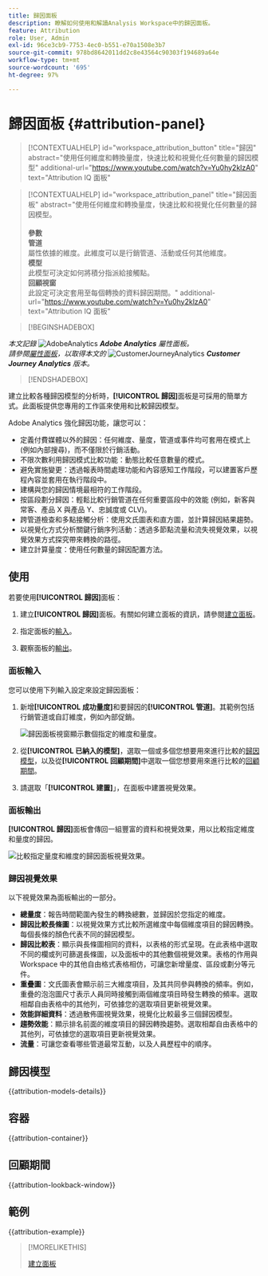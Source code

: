 ```yaml
---
title: 歸因面板
description: 瞭解如何使用和解讀Analysis Workspace中的歸因面板。
feature: Attribution
role: User, Admin
exl-id: 96ce3cb9-7753-4ec0-b551-e70a1508e3b7
source-git-commit: 978bd8642011dd2c8e43564c90303f194689a64e
workflow-type: tm+mt
source-wordcount: '695'
ht-degree: 97%

---
```


# 歸因面板 {#attribution-panel}

<!-- markdownlint-disable MD034 -->

>[!CONTEXTUALHELP]
>id="workspace_attribution_button"
>title="歸因"
>abstract="使用任何維度和轉換量度，快速比較和視覺化任何數量的歸因模型"
>additional-url="https://www.youtube.com/watch?v=Yu0hy2klzA0" text="Attribution IQ 面板"

>[!CONTEXTUALHELP]
>id="workspace_attribution_panel"
>title="歸因面板"
>abstract="使用任何維度和轉換量度，快速比較和視覺化任何數量的歸因模型。<br/><br/>**參數&#x200B;**<br/>**管道**<br/>&#x200B;屬性依據的維度。此維度可以是行銷管道、活動或任何其他維度。<br/>**模型**<br/>&#x200B;此模型可決定如何將積分指派給接觸點。<br/>**回顧視窗**<br/>&#x200B;此設定可決定套用至每個轉換的資料歸因期間。"
>additional-url="https://www.youtube.com/watch?v=Yu0hy2klzA0" text="Attribution IQ 面板"

<!-- markdownlint-enable MD034 -->

>[!BEGINSHADEBOX]

_本文記錄_ ![AdobeAnalytics](/help/assets/icons/AdobeAnalytics.svg) _&#x200B;**Adobe Analytics** 屬性面板。_<br/>_請參閱[屬性面板](https://experienceleague.adobe.com/zh-hant/docs/analytics-platform/using/cja-workspace/panels/attribution)，以取得本文的_ ![CustomerJourneyAnalytics](/help/assets/icons/CustomerJourneyAnalytics.svg) _&#x200B;**Customer Journey Analytics** 版本。_

>[!ENDSHADEBOX]

建立比較各種歸因模型的分析時，**[!UICONTROL 歸因]**&#x200B;面板是可採用的簡單方式。此面板提供您專用的工作區來使用和比較歸因模型。

Adobe Analytics 強化歸因功能，讓您可以：

* 定義付費媒體以外的歸因：任何維度、量度，管道或事件均可套用在模式上 (例如內部搜尋)，而不僅限於行銷活動。
* 不限次數利用歸因模式比較功能：動態比較任意數量的模式。
* 避免實施變更：透過報表時間處理功能和內容感知工作階段，可以建置客戶歷程內容並套用在執行階段中。
* 建構與您的歸因情境最相符的工作階段。
* 按區段劃分歸因：輕鬆比較行銷管道在任何重要區段中的效能 (例如，新客與常客、產品 X 與產品 Y、忠誠度或 CLV)。
* 跨管道檢查和多點接觸分析：使用文氏圖表和直方圖，並計算歸因結果趨勢。
* 以視覺化方式分析關鍵行銷序列活動：透過多節點流量和流失視覺效果，以視覺效果方式探究帶來轉換的路徑。
* 建立計算量度：使用任何數量的歸因配置方法。

## 使用

若要使用&#x200B;**[!UICONTROL 歸因]**&#x200B;面板：

1. 建立&#x200B;**[!UICONTROL 歸因]**&#x200B;面板。有關如何建立面板的資訊，請參閱[建立面板](panels.md#create-a-panel)。

1. 指定面板的[輸入](#panel-input)。

1. 觀察面板的[輸出](#panel-output)。

### 面板輸入

您可以使用下列輸入設定來設定歸因面板：

1. 新增&#x200B;**[!UICONTROL 成功量度]**&#x200B;和要歸因的&#x200B;**[!UICONTROL 管道]**。其範例包括行銷管道或自訂維度，例如內部促銷。

   ![歸因面板視窗顯示數個指定的維度和量度。](assets/attribution-panel.png)

1. 從&#x200B;**[!UICONTROL 已納入的模型]**，選取一個或多個您想要用來進行比較的[歸因模型](#attribution-models)，以及從&#x200B;**[!UICONTROL 回顧期間]**&#x200B;中選取一個您想要用來進行比較的[回顧期間](#lookback-window)。

1. 請選取「**[!UICONTROL 建置]**」，在面板中建置視覺效果。

### 面板輸出

**[!UICONTROL 歸因]**&#x200B;面板會傳回一組豐富的資料和視覺效果，用以比較指定維度和量度的歸因。

![比較指定量度和維度的歸因面板視覺效果。](assets/attr_panel_vizs.png)

### 歸因視覺效果

以下視覺效果為面板輸出的一部分。

* **總量度**：報告時間範圍內發生的轉換總數，並歸因於您指定的維度。
* **歸因比較長條圖**：以視覺效果方式比較所選維度中每個維度項目的歸因轉換。每個長條的顏色代表不同的歸因模型。
* **歸因比較表**：顯示與長條圖相同的資料，以表格的形式呈現。在此表格中選取不同的欄或列可篩選長條圖，以及面板中的其他數個視覺效果。表格的作用與 Workspace 中的其他自由格式表格相仿，可讓您新增量度、區段或劃分等元件。
* **重疊圖**：文氏圖表會顯示前三大維度項目，及其共同參與轉換的頻率。例如，重疊的泡泡圖尺寸表示人員同時接觸到兩個維度項目時發生轉換的頻率。選取相鄰自由表格中的其他列，可依據您的選取項目更新視覺效果。
* **效能詳細資料**：透過散佈圖視覺效果，視覺化比較最多三個歸因模型。
* **趨勢效能**：顯示排名前面的維度項目的歸因轉換趨勢。選取相鄰自由表格中的其他列，可依據您的選取項目更新視覺效果。
* **流量**：可讓您查看哪些管道最常互動，以及人員歷程中的順序。

## 歸因模型

{{attribution-models-details}}

## 容器

{{attribution-container}}

## 回顧期間

{{attribution-lookback-window}}

## 範例

{{attribution-example}}

>[!MORELIKETHIS]
>
> [建立面板](/help/analyze/analysis-workspace/c-panels/panels.md#create-a-panel)
>

<!--
# Attribution panel

The [!UICONTROL Attribution] panel is an easy way to build an analysis comparing various attribution models. It is a feature in [Attribution](/help/analyze/analysis-workspace/attribution/overview.md) that gives you a dedicated workspace to use and compare attribution models.

>[!VIDEO](https://video.tv.adobe.com/v/23139/?quality=12)

## Create an attribution panel

1. Click the panel icon on the left.
1. Drag the [!UICONTROL Attribution] panel into your Analysis Workspace Project.

   ![New attribution panel](assets/Attribution_Panel_1.png)

1. Add a metric that you want to attribute and add any dimension to attribute against. Examples include Marketing Channels or custom dimensions, such as internal promotions.

   ![Select dimension and metric](assets/attribution_panel2.png)

1. Select the [attribution models and lookback window](../attribution/models.md) you want to compare.

1. The Attribution panel returns a rich set of data and visualizations that compare attribution for the selected dimension and metric.

   ![Attribution visualizations](assets/attr_panel_vizs.png)

## Attribution visualizations

* **Total metric**: The total number of conversions that occurred over the reporting time window. These are the conversions that are attributed across the dimension that you selected.
* **Attribution Comparison Bar**: Visually compares the attributed conversions across each of the dimension items from your selected dimension. Each bar color represents a distinct attribution model.
* **Attribution Comparison Table**: Shows the same data as the bar chart, represented as a table. Selecting different columns or rows in this table filters the bar chart as well as several of the other visualizations in the panel. This table acts similar to any other Freeform Table in Workspace - allowing you to add components such as metrics, segments, or breakdowns.
* **Overlap Diagram**: A Venn Diagram showing the top three dimension items and how often they participate jointly in a conversion. For example, the size of the bubble overlap indicates how often conversions occurred when a visitor was exposed to both dimension items. Selecting other rows in the adjacent Freeform table updates the visualization to reflect your selection.
* **Performance Detail**: Lets you to compare up to three attribution models visually using a scatter plot.
* **Trended Performance**: By default, shows the conversion performance trend by attribution model for the first dimension listed in the adjacent Freeform table. You can select different dimension rows in the Freeform table to show the trend for the selected dimensions (such as Total Revenue for each attribution model for Social Campaigns and Paid Search). Alternately, you can select cells in the columns for any metric and attribution type combinations in the Freeform table to see the trended performance by dimension value for the specified attribution models (such as Total Revenue by Marketing Channel using Last Touch and First Touch attribution).
* **Flow**: Lets you see which channels are interacted with most commonly, and in what order across a visitor's journey.

-->